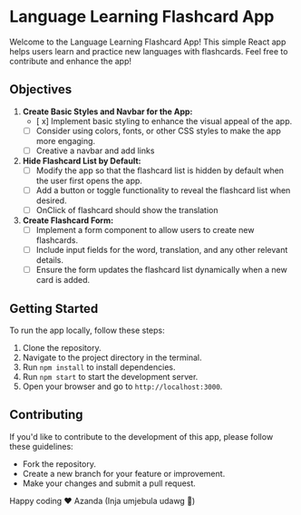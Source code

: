 # Language Learning Flashcard App

Welcome to the Language Learning Flashcard App! This simple React app helps users learn and practice new languages with flashcards. Feel free to contribute and enhance the app!

## Objectives

1. **Create Basic Styles and Navbar for the App:**
   - [ x] Implement basic styling to enhance the visual appeal of the app.
   - [ ] Consider using colors, fonts, or other CSS styles to make the app more engaging.
   - [ ] Creative a navbar and add links

2. **Hide Flashcard List by Default:**
   - [ ] Modify the app so that the flashcard list is hidden by default when the user first opens the app.
   - [ ] Add a button or toggle functionality to reveal the flashcard list when desired.
   - [ ] OnClick of flashcard should show the translation

3. **Create Flashcard Form:**
   - [ ] Implement a form component to allow users to create new flashcards.
   - [ ] Include input fields for the word, translation, and any other relevant details.
   - [ ] Ensure the form updates the flashcard list dynamically when a new card is added.

## Getting Started

To run the app locally, follow these steps:

1. Clone the repository.
2. Navigate to the project directory in the terminal.
3. Run `npm install` to install dependencies.
4. Run `npm start` to start the development server.
5. Open your browser and go to `http://localhost:3000`.

## Contributing

If you'd like to contribute to the development of this app, please follow these guidelines:
- Fork the repository.
- Create a new branch for your feature or improvement.
- Make your changes and submit a pull request.

Happy coding ❤️ Azanda (Inja umjebula udawg 🦅)
